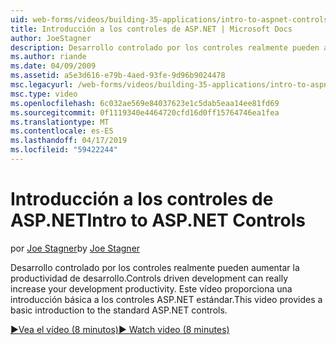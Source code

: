 ```yaml
---
uid: web-forms/videos/building-35-applications/intro-to-aspnet-controls
title: Introducción a los controles de ASP.NET | Microsoft Docs
author: JoeStagner
description: Desarrollo controlado por los controles realmente pueden aumentar la productividad de desarrollo. Este vídeo proporciona una introducción básica a los controles ASP.NET estándar.
ms.author: riande
ms.date: 04/09/2009
ms.assetid: a5e3d616-e79b-4aed-93fe-9d96b9024478
msc.legacyurl: /web-forms/videos/building-35-applications/intro-to-aspnet-controls
msc.type: video
ms.openlocfilehash: 6c032ae569e84037623e1c5dab5eaa14ee81fd69
ms.sourcegitcommit: 0f1119340e4464720cfd16d0ff15764746ea1fea
ms.translationtype: MT
ms.contentlocale: es-ES
ms.lasthandoff: 04/17/2019
ms.locfileid: "59422244"
---
```

# <a name="intro-to-aspnet-controls"></a><span data-ttu-id="06b1d-104">Introducción a los controles de ASP.NET</span><span class="sxs-lookup"><span data-stu-id="06b1d-104">Intro to ASP.NET Controls</span></span>

<span data-ttu-id="06b1d-105">por [Joe Stagner](https://github.com/JoeStagner)</span><span class="sxs-lookup"><span data-stu-id="06b1d-105">by [Joe Stagner](https://github.com/JoeStagner)</span></span>

<span data-ttu-id="06b1d-106">Desarrollo controlado por los controles realmente pueden aumentar la productividad de desarrollo.</span><span class="sxs-lookup"><span data-stu-id="06b1d-106">Controls driven development can really increase your development productivity.</span></span> <span data-ttu-id="06b1d-107">Este vídeo proporciona una introducción básica a los controles ASP.NET estándar.</span><span class="sxs-lookup"><span data-stu-id="06b1d-107">This video provides a basic introduction to the standard ASP.NET controls.</span></span>

[<span data-ttu-id="06b1d-108">&#9654;Vea el vídeo (8 minutos)</span><span class="sxs-lookup"><span data-stu-id="06b1d-108">&#9654; Watch video (8 minutes)</span></span>](https://channel9.msdn.com/Blogs/ASP-NET-Site-Videos/intro-to-aspnet-controls)
